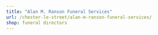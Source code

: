 ```yaml
---
title: "Alan M. Ranson Funeral Services"
url: /chester-le-street/alan-m-ranson-funeral-services/
shop: funeral directors
---
```

